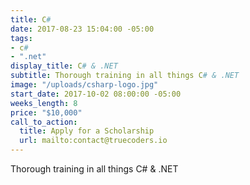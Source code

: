 ```yaml
---
title: C#
date: 2017-08-23 15:04:00 -05:00
tags:
- c#
- ".net"
display_title: C# & .NET
subtitle: Thorough training in all things C# & .NET
image: "/uploads/csharp-logo.jpg"
start_date: 2017-10-02 08:00:00 -05:00
weeks_length: 8
price: "$10,000"
call_to_action:
  title: Apply for a Scholarship
  url: mailto:contact@truecoders.io
---
```


Thorough training in all things C# & .NET